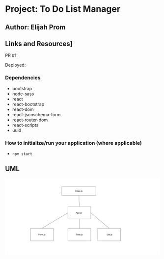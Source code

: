# Project: To Do List Manager

## Author: Elijah Prom

## Links and Resources]

PR #1:[]()

Deployed: []()

### Dependencies

- bootstrap
- node-sass
- react
- react-bootstrap
- react-dom
- react-jsonschema-form
- react-router-dom
- react-scripts
- uuid

### How to initialize/run your application (where applicable)

- `npm start`

## UML

![todo](todo.png)
